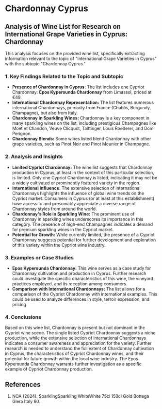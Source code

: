# Chardonnay Cyprus

## Analysis of Wine List for Research on International Grape Varieties in Cyprus: Chardonnay

This analysis focuses on the provided wine list, specifically extracting information relevant to the topic of "International Grape Varieties in Cyprus" with the subtopic "Chardonnay Cyprus."

### 1. Key Findings Related to the Topic and Subtopic

*   **Presence of Chardonnay in Cyprus:** The list includes one Cypriot Chardonnay: **Epos Kyperounda Chardonnay** from Limassol, priced at €49.
*   **International Chardonnay Representation:** The list features numerous international Chardonnays, primarily from France (Chablis, Burgundy, Champagne), but also from Italy.
*   **Chardonnay in Sparkling Wines:** Chardonnay is a key component in many sparkling wines on the list, including prestigious Champagnes like Moet et Chandon, Veuve Clicquot, Taittinger, Louis Roederer, and Dom Perignon.
*   **Chardonnay Blends:** Some wines listed blend Chardonnay with other grape varieties, such as Pinot Noir and Pinot Meunier in Champagne.

### 2. Analysis and Insights

*   **Limited Cypriot Chardonnay:** The wine list suggests that Chardonnay production in Cyprus, at least in the context of this particular selection, is limited. Only one Cypriot Chardonnay is listed, indicating it may not be a widely cultivated or prominently featured variety in the region.
*   **International Influence:** The extensive selection of international Chardonnays highlights the influence of global wine trends on the Cypriot market. Consumers in Cyprus (or at least at this establishment) have access to and presumably appreciate a diverse range of Chardonnay styles from around the world.
*   **Chardonnay's Role in Sparkling Wine:** The prominent use of Chardonnay in sparkling wines underscores its importance in this category. The presence of high-end Champagnes indicates a demand for premium sparkling wines in the Cypriot market.
*   **Potential for Growth:** While currently limited, the presence of a Cypriot Chardonnay suggests potential for further development and exploration of this variety within the Cypriot wine industry.

### 3. Examples or Case Studies

*   **Epos Kyperounda Chardonnay:** This wine serves as a case study for Chardonnay cultivation and production in Cyprus. Further research could investigate the specific characteristics of this wine, the vineyard practices employed, and its reception among consumers.
*   **Comparison with International Chardonnays:** The list allows for a comparison of the Cypriot Chardonnay with international examples. This could be used to analyze differences in style, terroir expression, and pricing.

### 4. Conclusions

Based on this wine list, Chardonnay is present but not dominant in the Cypriot wine scene. The single listed Cypriot Chardonnay suggests a niche production, while the extensive selection of international Chardonnays indicates a consumer awareness and appreciation for the variety. Further research is needed to understand the full extent of Chardonnay cultivation in Cyprus, the characteristics of Cypriot Chardonnay wines, and their potential for future growth within the local wine industry. The Epos Kyperounda Chardonnay warrants further investigation as a specific example of Cypriot Chardonnay production.


## References

1. NOA (2024). SparklingSparkling WhiteWhite 75cl 150cl Gold Bottega Glera Italy 60.
